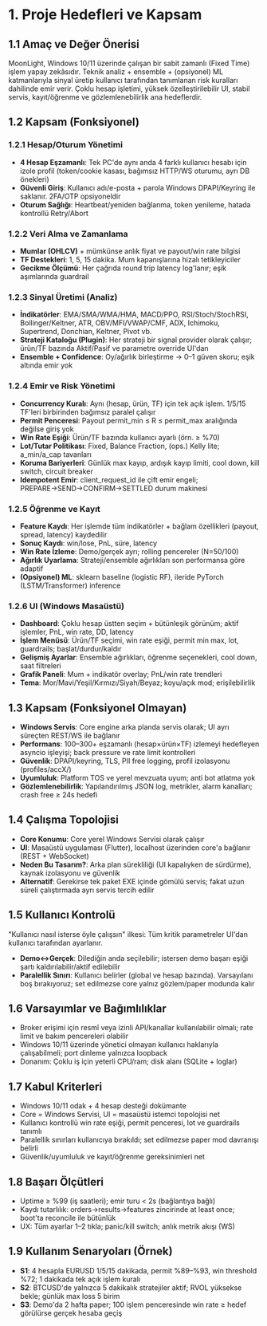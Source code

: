 # 1. Proje Hedefleri ve Kapsam

## 1.1 Amaç ve Değer Önerisi

MoonLight, Windows 10/11 üzerinde çalışan bir sabit zamanlı (Fixed Time) işlem yapay zekâsıdır. Teknik analiz + ensemble + (opsiyonel) ML katmanlarıyla sinyal üretip kullanıcı tarafından tanımlanan risk kuralları dahilinde emir verir. Çoklu hesap işletimi, yüksek özelleştirilebilir UI, stabil servis, kayıt/öğrenme ve gözlemlenebilirlik ana hedeflerdir.

## 1.2 Kapsam (Fonksiyonel)

### 1.2.1 Hesap/Oturum Yönetimi
- **4 Hesap Eşzamanlı**: Tek PC'de aynı anda 4 farklı kullanıcı hesabı için izole profil (token/cookie kasası, bağımsız HTTP/WS oturumu, ayrı DB önekleri)
- **Güvenli Giriş**: Kullanıcı adı/e-posta + parola Windows DPAPI/Keyring ile saklanır. 2FA/OTP opsiyoneldir
- **Oturum Sağlığı**: Heartbeat/yeniden bağlanma, token yenileme, hatada kontrollü Retry/Abort

### 1.2.2 Veri Alma ve Zamanlama
- **Mumlar (OHLCV)** + mümkünse anlık fiyat ve payout/win rate bilgisi
- **TF Destekleri**: 1, 5, 15 dakika. Mum kapanışlarına hizalı tetikleyiciler
- **Gecikme Ölçümü**: Her çağrıda round trip latency log'lanır; eşik aşımlarında guardrail

### 1.2.3 Sinyal Üretimi (Analiz)
- **İndikatörler**: EMA/SMA/WMA/HMA, MACD/PPO, RSI/Stoch/StochRSI, Bollinger/Keltner, ATR, OBV/MFI/VWAP/CMF, ADX, Ichimoku, Supertrend, Donchian, Keltner, Pivot vb.
- **Strateji Kataloğu (Plugin)**: Her strateji bir signal provider olarak çalışır; ürün/TF bazında Aktif/Pasif ve parametre override UI'dan
- **Ensemble + Confidence**: Oy/ağırlık birleştirme → 0–1 güven skoru; eşik altında emir yok

### 1.2.4 Emir ve Risk Yönetimi
- **Concurrency Kuralı**: Aynı (hesap, ürün, TF) için tek açık işlem. 1/5/15 TF'leri birbirinden bağımsız paralel çalışır
- **Permit Penceresi**: Payout permit_min ≤ R ≤ permit_max aralığında değilse giriş yok
- **Win Rate Eşiği**: Ürün/TF bazında kullanıcı ayarlı (örn. ≥ %70)
- **Lot/Tutar Politikası**: Fixed, Balance Fraction, (ops.) Kelly lite; a_min/a_cap tavanları
- **Koruma Bariyerleri**: Günlük max kayıp, ardışık kayıp limiti, cool down, kill switch, circuit breaker
- **Idempotent Emir**: client_request_id ile çift emir engeli; PREPARE→SEND→CONFIRM→SETTLED durum makinesi

### 1.2.5 Öğrenme ve Kayıt
- **Feature Kaydı**: Her işlemde tüm indikatörler + bağlam özellikleri (payout, spread, latency) kaydedilir
- **Sonuç Kaydı**: win/lose, PnL, süre, latency
- **Win Rate İzleme**: Demo/gerçek ayrı; rolling pencereler (N=50/100)
- **Ağırlık Uyarlama**: Strateji/ensemble ağırlıkları son performansa göre adaptif
- **(Opsiyonel) ML**: sklearn baseline (logistic RF), ileride PyTorch (LSTM/Transformer) inference

### 1.2.6 UI (Windows Masaüstü)
- **Dashboard**: Çoklu hesap üstten seçim + bütünleşik görünüm; aktif işlemler, PnL, win rate, DD, latency
- **İşlem Menüsü**: Ürün/TF seçimi, win rate eşiği, permit min max, lot, guardrails; başlat/durdur/kaldır
- **Gelişmiş Ayarlar**: Ensemble ağırlıkları, öğrenme seçenekleri, cool down, saat filtreleri
- **Grafik Paneli**: Mum + indikatör overlay; PnL/win rate trendleri
- **Tema**: Mor/Mavi/Yeşil/Kırmızı/Siyah/Beyaz; koyu/açık mod; erişilebilirlik

## 1.3 Kapsam (Fonksiyonel Olmayan)

- **Windows Servis**: Core engine arka planda servis olarak; UI ayrı süreçten REST/WS ile bağlanır
- **Performans**: 100–300+ eşzamanlı (hesap×ürün×TF) izlemeyi hedefleyen asyncio işleyişi; back pressure ve rate limit kontrolleri
- **Güvenlik**: DPAPI/keyring, TLS, PII free logging, profil izolasyonu (profiles/accX/)
- **Uyumluluk**: Platform TOS ve yerel mevzuata uyum; anti bot atlatma yok
- **Gözlemlenebilirlik**: Yapılandırılmış JSON log, metrikler, alarm kanalları; crash free ≥ 24s hedefi

## 1.4 Çalışma Topolojisi

- **Core Konumu**: Core yerel Windows Servisi olarak çalışır
- **UI**: Masaüstü uygulaması (Flutter), localhost üzerinden core'a bağlanır (REST + WebSocket)
- **Neden Bu Tasarım?**: Arka plan sürekliliği (UI kapalıyken de sürdürme), kaynak izolasyonu ve güvenlik
- **Alternatif**: Gerekirse tek paket EXE içinde gömülü servis; fakat uzun süreli çalıştırmada ayrı servis tercih edilir

## 1.5 Kullanıcı Kontrolü

"Kullanıcı nasıl isterse öyle çalışsın" ilkesi: Tüm kritik parametreler UI'dan kullanıcı tarafından ayarlanır.

- **Demo↔Gerçek**: Dilediğin anda seçilebilir; istersen demo başarı eşiği şartı kaldırılabilir/aktif edilebilir
- **Paralellik Sınırı**: Kullanıcı belirler (global ve hesap bazında). Varsayılanı boş bırakıyoruz; set edilmezse core yalnız gözlem/paper modunda kalır

## 1.6 Varsayımlar ve Bağımlılıklar

- Broker erişimi için resmî veya izinli API/kanallar kullanılabilir olmalı; rate limit ve bakım pencereleri olabilir
- Windows 10/11 üzerinde yönetici olmayan kullanıcı haklarıyla çalışabilmeli; port dinleme yalnızca loopback
- Donanım: Çoklu iş için yeterli CPU/ram; disk alanı (SQLite + loglar)

## 1.7 Kabul Kriterleri

- Windows 10/11 odak + 4 hesap desteği dokümante
- Core = Windows Servisi, UI = masaüstü istemci topolojisi net
- Kullanıcı kontrollü win rate eşiği, permit penceresi, lot ve guardrails tanımlı
- Paralellik sınırları kullanıcıya bırakıldı; set edilmezse paper mod davranışı belirli
- Güvenlik/uyumluluk ve kayıt/öğrenme gereksinimleri net

## 1.8 Başarı Ölçütleri

- Uptime ≥ %99 (iş saatleri); emir turu < 2s (bağlantıya bağlı)
- Kaydı tutarlılık: orders→results→features zincirinde at least once; boot'ta reconcile ile bütünlük
- UX: Tüm ayarlar 1–2 tıkla; panic/kill switch; anlık metrik akışı (WS)

## 1.9 Kullanım Senaryoları (Örnek)

- **S1**: 4 hesapla EURUSD 1/5/15 dakikada, permit %89–%93, win threshold %72; 1 dakikada tek açık işlem kuralı
- **S2**: BTCUSD'de yalnızca 5 dakikalık stratejiler aktif; RVOL yüksekse bekle; günlük max loss 5 birim
- **S3**: Demo'da 2 hafta paper; 100 işlem penceresinde win rate ≥ hedef görülürse gerçek hesaba geçiş
